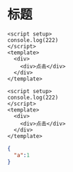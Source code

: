 # 标题

```vue preview
<script setup>
console.log(222)
</script>
<template>
  <div>
    <div>点击</div>
  </div>
</template>
```

```vue 
<script setup>
console.log(222)
</script>
<template>
  <div>
    <div>点击</div>
  </div>
</template>
```

```json
{
  "a":1
}
```
